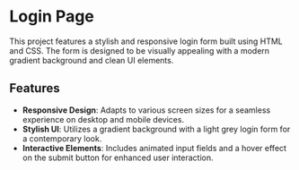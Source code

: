 # Login Page

This project features a stylish and responsive login form built using HTML and CSS. The form is designed to be visually appealing with a modern gradient background and clean UI elements.

## Features

- **Responsive Design**: Adapts to various screen sizes for a seamless experience on desktop and mobile devices.
- **Stylish UI**: Utilizes a gradient background with a light grey login form for a contemporary look.
- **Interactive Elements**: Includes animated input fields and a hover effect on the submit button for enhanced user interaction.


